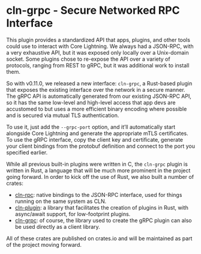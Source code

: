 # cln-grpc - Secure Networked RPC Interface

This plugin provides a standardized API that apps, plugins, and other tools could use to interact with Core Lightning. We always had a JSON-RPC, with a very exhaustive API, but it was exposed only locally over a Unix-domain socket. Some plugins chose to re-expose the API over a variety of protocols, ranging from REST to gRPC, but it was additional work to install them.

So with v0.11.0, we released a new interface: `cln-grpc`, a Rust-based plugin that exposes the existing interface over the network in a secure manner. The gRPC API is automatically generated from our existing JSON-RPC API, so it has the same low-level and high-level access that app devs are accustomed to but uses a more efficient binary encoding where possible and is secured via mutual TLS authentication.

To use it, just add the `--grpc-port` option, and it’ll automatically start alongside Core Lightning and generate the appropriate mTLS certificates. To use the gRPC interface, copy the client key and certificate, generate your client bindings from the protobuf definition and connect to the port you specified earlier.

While all previous built-in plugins were written in C, the `cln-grpc` plugin is written in Rust, a language that will be much more prominent in the project going forward. In order to kick off the use of Rust, we also built a number of crates:

- [cln-rpc](https://crates.io/crates/cln-rpc): native bindings to the JSON-RPC interface, used for things running on the same system as CLN.
- [cln-plugin](https://crates.io/crates/cln-plugin): a library that facilitates the creation of plugins in Rust, with async/await support, for low-footprint plugins.
- [cln-grpc](https://crates.io/crates/cln-grpc): of course, the library used to create the gRPC plugin can also be used directly as a client library.

All of these crates are published on crates.io and will be maintained as part of the project moving forward.
